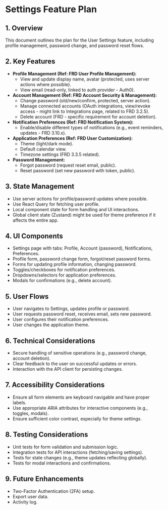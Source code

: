 # Settings Feature Plan

## 1. Overview
This document outlines the plan for the User Settings feature, including profile management, password change, and password reset flows.

## 2. Key Features
-   **Profile Management (Ref: FRD User Profile Management):**
    -   View and update display name, avatar (protected, uses server actions where possible).
    -   View email (read-only, linked to auth provider - Auth0).
-   **Account Management (Ref: FRD Account Security & Management):**
    -   Change password (old/new/confirm, protected, server action).
    -   Manage connected accounts (OAuth integrations, view/revoke access - might link to Integrations page, related to FRD 3.2.5).
    -   Delete account (FRD - specific requirement for account deletion).
-   **Notification Preferences (Ref: FRD Notification System):**
    -   Enable/disable different types of notifications (e.g., event reminders, updates - FRD 3.10.x).
-   **Application Preferences (Ref: FRD User Customization):**
    -   Theme (light/dark mode).
    -   Default calendar view.
    -   Timezone settings (FRD 3.3.5 related).
-   **Password Management:**
    -   Forgot password (request reset email, public).
    -   Reset password (set new password with token, public).

## 3. State Management
-   Use server actions for profile/password updates where possible.
-   Use React Query for fetching user profile.
-   Local component state for form handling and UI interactions.
-   Global client state (Zustand) might be used for theme preference if it affects the entire app.

## 4. UI Components
-   Settings page with tabs: Profile, Account (password), Notifications, Preferences.
-   Profile form, password change form, forgot/reset password forms.
-   Forms for updating profile information, changing password.
-   Toggles/checkboxes for notification preferences.
-   Dropdowns/selectors for application preferences.
-   Modals for confirmations (e.g., delete account).

## 5. User Flows
-   User navigates to Settings, updates profile or password.
-   User requests password reset, receives email, sets new password.
-   User configures their notification preferences.
-   User changes the application theme.

## 6. Technical Considerations
-   Secure handling of sensitive operations (e.g., password change, account deletion).
-   Clear feedback to the user on successful updates or errors.
-   Interaction with the API client for persisting changes.

## 7. Accessibility Considerations
-   Ensure all form elements are keyboard navigable and have proper labels.
-   Use appropriate ARIA attributes for interactive components (e.g., toggles, modals).
-   Ensure sufficient color contrast, especially for theme settings.

## 8. Testing Considerations
-   Unit tests for form validation and submission logic.
-   Integration tests for API interactions (fetching/saving settings).
-   Tests for state changes (e.g., theme updates reflecting globally).
-   Tests for modal interactions and confirmations.

## 9. Future Enhancements
-   Two-Factor Authentication (2FA) setup.
-   Export user data.
-   Activity log.
